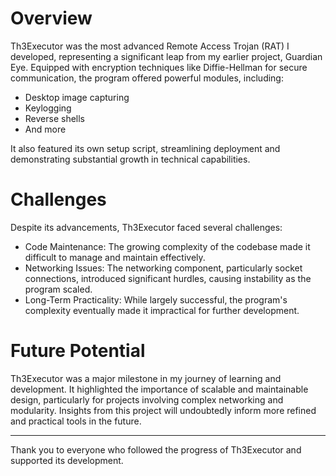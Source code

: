 # Overview
Th3Executor was the most advanced Remote Access Trojan (RAT) I developed, representing a significant leap from my earlier project, Guardian Eye. Equipped with encryption techniques like Diffie-Hellman for secure communication, the program offered powerful modules, including:

- Desktop image capturing
- Keylogging
- Reverse shells
- And more

It also featured its own setup script, streamlining deployment and demonstrating substantial growth in technical capabilities.

# Challenges
Despite its advancements, Th3Executor faced several challenges:

- Code Maintenance: The growing complexity of the codebase made it difficult to manage and maintain effectively.
- Networking Issues: The networking component, particularly socket connections, introduced significant hurdles, causing instability as the program scaled.
- Long-Term Practicality: While largely successful, the program's complexity eventually made it impractical for further development.

# Future Potential
Th3Executor was a major milestone in my journey of learning and development. It highlighted the importance of scalable and maintainable design, particularly for projects involving complex networking and modularity. Insights from this project will undoubtedly inform more refined and practical tools in the future.

---

Thank you to everyone who followed the progress of Th3Executor and supported its development.
